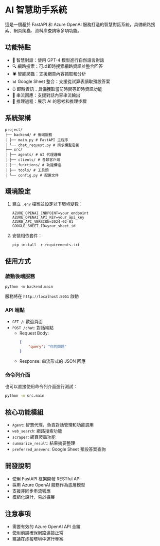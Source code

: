 # AI 智慧助手系統

這是一個基於 FastAPI 和 Azure OpenAI 服務打造的智慧對話系統，具備網路搜索、網頁爬蟲、資料庫查詢等多項功能。

## 功能特點

- 🤖 智慧對話：使用 GPT-4 模型進行自然語言對話
- 🔍 網路搜索：可以即時搜索網路資訊並整合回答
- 🕷️ 智能爬蟲：支援網頁內容抓取和分析
- 📊 Google Sheet 整合：支援從試算表讀取預設答案
- ⏰ 即時資訊：具備獲取當前時間等即時資訊功能
- 🔄 串流回應：支援對話內容串流輸出
- 🧠 推理過程：展示 AI 的思考和推理步驟

## 系統架構

``` shell
project/
├── backend/ # 後端服務
│ ├── main.py # FastAPI 主程序
│ └── chat_request.py # 請求模型定義
├── src/
│ ├── agents/ # AI 代理邏輯
│ ├── clients/ # 各類客戶端
│ ├── functions/ # 功能模組
│ ├── tools/ # 工具類
│ └── config.py # 配置文件
```


## 環境設定

1. 建立 `.env` 檔案並設定以下環境變數：
   ``` .env
   AZURE_OPENAI_ENDPOINT=your_endpoint
   AZURE_OPENAI_API_KEY=your_api_key
   AZURE_API_VERSION=2024-02-01
   GOOGLE_SHEET_ID=your_sheet_id
   ```

2. 安裝相依套件：
   ``` shell
   pip install -r requirements.txt
   ```

## 使用方式

### 啟動後端服務
``` shell
python -m backend.main
```

服務將在 `http://localhost:8051` 啟動

### API 端點

- `GET /`: 歡迎頁面
- `POST /chat`: 對話端點
  - Request Body:
    ```json
    {
        "query": "你的問題"
    }
    ```
  - Response: 串流形式的 JSON 回應

### 命令列介面

也可以直接使用命令列介面進行測試：
``` bash
python -m src.main
```

## 核心功能模組

- `Agent`: 智慧代理，負責對話管理和功能調用
- `web_search`: 網路搜索功能
- `scraper`: 網頁爬蟲功能
- `summarize_result`: 結果摘要整理
- `preferred_answers`: Google Sheet 預設答案查詢

## 開發說明

- 使用 FastAPI 框架開發 RESTful API
- 採用 Azure OpenAI 服務作為底層模型
- 支援非同步串流響應
- 模組化設計，易於擴展

## 注意事項

- 需要有效的 Azure OpenAI API 金鑰
- 使用前請確保網路連接正常
- 建議在虛擬環境中運行專案

